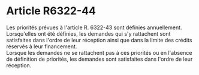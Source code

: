 # Article R6322-44

  
Les priorités prévues à l'article R. 6322-43 sont définies annuellement.   
Lorsqu'elles ont été définies, les demandes qui s'y rattachent sont satisfaites dans l'ordre de leur réception ainsi que dans la limite des crédits réservés à leur financement.   
Lorsque les demandes ne se rattachent pas à ces priorités ou en l'absence de définition de priorités, les demandes sont satisfaites dans l'ordre de leur réception.